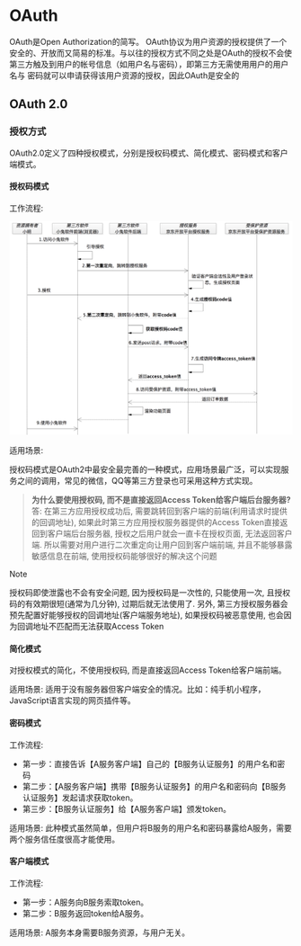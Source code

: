 # OAuth

OAuth是Open Authorization的简写。 OAuth协议为用户资源的授权提供了一个安全的、开放而又简易的标准。与以往的授权方式不同之处是OAuth的授权不会使第三方触及到用户的帐号信息（如用户名与密码），即第三方无需使用用户的用户名与 密码就可以申请获得该用户资源的授权，因此OAuth是安全的


## OAuth 2.0

### 授权方式

OAuth2.0定义了四种授权模式，分别是授权码模式、简化模式、密码模式和客户端模式。

#### 授权码模式

工作流程:

![oauth 2.0 工作流程](assets/image.png-1752498825097.png)

适用场景: 

授权码模式是OAuth2中最安全最完善的一种模式，应用场景最广泛，可以实现服务之间的调用，常见的微信，QQ等第三方登录也可采用这种方式实现。

> **为什么要使用授权码, 而不是直接返回Access Token给客户端后台服务器?** \
> 答: 在第三方应用授权成功后, 需要跳转回到客户端的前端(利用请求时提供的回调地址), 如果此时第三方应用授权服务器提供的Access Token直接返回到客户端后台服务器, 授权之后用户就会一直卡在授权页面, 无法返回客户端. 所以需要对用户进行二次重定向让用户回到客户端前端, 并且不能够暴露敏感信息在前端, 使用授权码能够很好的解决这个问题

> [!NOTE]
> 授权码即使泄露也不会有安全问题, 因为授权码是一次性的, 只能使用一次, 且授权码的有效期很短(通常为几分钟), 过期后就无法使用了. 另外, 第三方授权服务器会预先配置好能够授权的回调地址(客户端服务地址), 如果授权码被恶意使用, 也会因为回调地址不匹配而无法获取Access Token


#### 简化模式

对授权模式的简化，不使用授权码, 而是直接返回Access Token给客户端前端。

适用场景: 
适用于没有服务器但客户端安全的情况。比如：纯手机小程序，JavaScript语言实现的网页插件等。

#### 密码模式

工作流程:
+ 第一步：直接告诉【A服务客户端】自己的【B服务认证服务】的用户名和密码 
+ 第二步：【A服务客户端】携带【B服务认证服务】的用户名和密码向【B服务认证服务】发起请求获取token。 
+ 第三步：【B服务认证服务】给【A服务客户端】颁发token。 

适用场景: 
此种模式虽然简单，但用户将B服务的用户名和密码暴露给A服务，需要两个服务信任度很高才能使用。 

#### 客户端模式

工作流程:
+ 第一步：A服务向B服务索取token。 
+ 第二步：B服务返回token给A服务。 

适用场景:
A服务本身需要B服务资源，与用户无关。